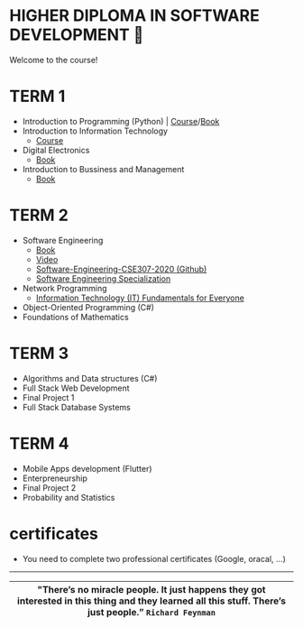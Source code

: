 # HIGHER DIPLOMA IN SOFTWARE DEVELOPMENT 🚀 
Welcome to the course!
# TERM 1
- Introduction to Programming (Python) | [Course](https://www.py4e.com/lessons)/[Book](https://drive.google.com/file/d/1WR4YG834AR2dA8bb7N_25XY0pQ8wGTYs/view?usp=sharing)
- Introduction to Information Technology
   * [Course](https://www.coursera.org/professional-certificates/google-it-support)
- Digital Electronics
   * [Book](https://drive.google.com/drive/folders/16_JpoWhdDUxP-zYogi7q65K13fY05G0P?usp=sharing)
- Introduction to Bussiness and Management 
   * [Book](https://drive.google.com/file/d/122CZ9Nj5hJhkHZ0vNN-jsWHr1CxNQ3n5/view?usp=sharing)
# TERM 2
- Software Engineering 
   * [Book](https://drive.google.com/file/d/1qmLHp4NM2K0sK4VKoKkiARfZFoQxkD1O/view?usp=sharing)
   * [Video](https://www.youtube.com/playlist?list=PL_pbwdIyffslgxMVyXhnHiSn_EWTvx1G-)
   * [Software-Engineering-CSE307-2020 (Github)](https://github.com/FurkanGozukara/Software-Engineering-CSE307-2020)
   * [Software Engineering Specialization](https://www.coursera.org/specializations/software-engineering)
- Network Programming 
   * [Information Technology (IT) Fundamentals for Everyone](https://www.coursera.org/programs/online-learning-from-your-dol-finger-lakes-rfjcv/browse?authProvider=nyslabor&collectionId=&productId=YhL7FHJKEeyKEA6Za5DszQ&productType=s12n&query=Network+Programming&showMiniModal=true&source=search)
- Object-Oriented Programming (C#) 
- Foundations of Mathematics
# TERM 3
- Algorithms and Data structures (C#)
- Full Stack Web Development
- Final Project 1
- Full Stack Database Systems
# TERM 4
- Mobile Apps development (Flutter)
- Enterpreneurship
- Final Project 2
- Probability and Statistics

# certificates 
- You need to complete two professional certificates (Google, oracal, ...)

-----
| **"There’s no miracle people. It just happens they got interested in this thing and they learned all this stuff. There’s just people.”** `Richard Feynman` |
|:------------:|
